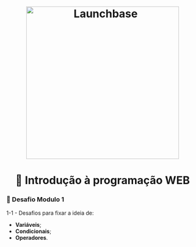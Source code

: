 <h1 align="center">
    <img alt="Launchbase" src="https://storage.googleapis.com/golden-wind/bootcamp-launchbase/logo.png" width="400px" />
</h1>


<h1 align="center">🎯 Introdução à programação WEB</h1>


### 🚀 Desafio Modulo 1
1-1 - Desafios para fixar a ideia de:
- __Variáveis__;
- __Condicionais__;
- __Operadores__.